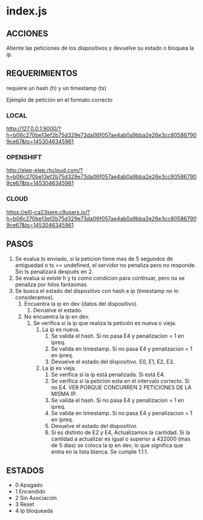 # index.js

## ACCIONES
Atiente las peticiones de los dispositivos y devuelve su estado o bloquea la ip.

## REQUERIMIENTOS
requiere un hash (h) y un timestamp (ts)

Ejémplo de petición en el formato correcto

### LOCAL
http://127.0.0.1:9000/?h=b06c270be13ef2b75d329e73da06f057ae4ab0a9bba2e26e3cc805867909ce67&ts=1453046345961

### OPENSHIFT
http://elep-elep.rhcloud.com/?h=b06c270be13ef2b75d329e73da06f057ae4ab0a9bba2e26e3cc805867909ce67&ts=1453046345961

### CLOUD
https://el0-ca23sere.c9users.io/?h=b06c270be13ef2b75d329e73da06f057ae4ab0a9bba2e26e3cc805867909ce67&ts=1453046345961
			
## PASOS
1. Se evalua ts enviado, si la peticion tiene mas de 5 segundos de antiguedad o ts == undefined, el servidor no penaliza pero no responde. Sin ts penalizará después en 2.
2. Se evalua si existe h y ts como condicion para continuar, pero no se penaliza por hilos fantasmas.
3. Se busca el estado del dispositivo con hash e ip (timestamp no lo consideramos).
    1. Encuentra la ip en dev (datos del dispositivo). 
        1. Devuelve el estado.
    2. No encuentra la ip en dev.
        1. Se verifica si la ip que realiza la petición es nueva o vieja.
            1. La ip es nueva.
                1. Se valida el hash. Si no pasa E4 y penalizacion = 1 en ipreq.
                2. Se valida en timestamp. Si no pasa E4 y penalizacion = 1 en ipreq.
                3. Devuelve el estado del dispositivo. E0, E1, E2, E3.
            2. La ip es vieja.				
			    1. Se verifica si la ip está penalizada. Si está E4.
				2. Se verifica si la petición esta en el intervalo correcto. Si no E4. VER PORQUE CONCURREN 2 PETICIONES DE LA MISMA IP.
				3. Se valida el hash. Si no pasa E4 y penalizacion = 1 en ipreq.
				4. Se valida en timestamp. Si no pasa E4 y penalizacion = 1 en ipreq.		
				5. Devuelve el estado del dispositivo.
				6. Si es distinto de E2 y E4, Actualizamos la cantidad. Si la cantidad a actualizar es igual o superior a 432000 (mas de 5 días) se coloca la ip en dev, lo que significa que entra en la lista blanca. Se cumple 1.1.1.
				 
## ESTADOS

* 0 Apagado
* 1 Encendido
* 2 Sin Asociación
* 3 Reset
* 4 Ip bloqueada